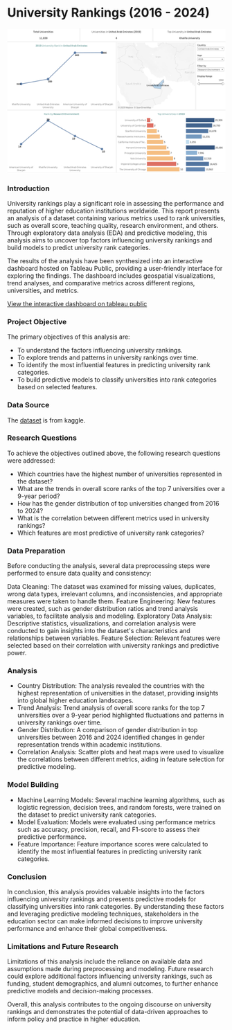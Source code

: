 # University Rankings (2016 - 2024)

[![image alt](https://github.com/D-ote/University-Rankings/blob/main/university%20rankings.png)](https://public.tableau.com/app/profile/dooter.ior/viz/UniversityRankings2016-2024/Dashboard2)

### Introduction
University rankings play a significant role in assessing the performance and reputation of higher education institutions worldwide. This report presents an analysis of a dataset containing various metrics used to rank universities, such as overall score, teaching quality, research environment, and others. Through exploratory data analysis (EDA) and predictive modeling, this analysis aims to uncover top factors influencing university rankings and build models to predict university rank categories.

The results of the analysis have been synthesized into an interactive dashboard hosted on Tableau Public, providing a user-friendly interface for exploring the findings. The dashboard includes geospatial visualizations, trend analyses, and comparative metrics across different regions, universities, and metrics.

[View the interactive dashboard on tableau public](https://public.tableau.com/app/profile/dooter.ior/viz/UniversityRankings2016-2024/Dashboard2)

### Project Objective
The primary objectives of this analysis are:

- To understand the factors influencing university rankings.
- To explore trends and patterns in university rankings over time.
- To identify the most influential features in predicting university rank categories.
- To build predictive models to classify universities into rank categories based on selected features.

### Data Source
The [dataset](https://www.kaggle.com/datasets/raymondtoo/the-world-university-rankings-2016-2024) is from kaggle.

### Research Questions
To achieve the objectives outlined above, the following research questions were addressed:

- Which countries have the highest number of universities represented in the dataset?
- What are the trends in overall score ranks of the top 7 universities over a 9-year period?
- How has the gender distribution of top universities changed from 2016 to 2024?
- What is the correlation between different metrics used in university rankings?
- Which features are most predictive of university rank categories?

### Data Preparation 
Before conducting the analysis, several data preprocessing steps were performed to ensure data quality and consistency:

Data Cleaning: The dataset was examined for missing values, duplicates, wrong data types, irrelevant columns, and inconsistencies, and appropriate measures were taken to handle them.
Feature Engineering: New features were created, such as gender distribution ratios and trend analysis variables, to facilitate analysis and modeling.
Exploratory Data Analysis: Descriptive statistics, visualizations, and correlation analysis were conducted to gain insights into the dataset's characteristics and relationships between variables.
Feature Selection: Relevant features were selected based on their correlation with university rankings and predictive power.

### Analysis
- Country Distribution: The analysis revealed the countries with the highest representation of universities in the dataset, providing insights into global higher education landscapes.
- Trend Analysis: Trend analysis of overall score ranks for the top 7 universities over a 9-year period highlighted fluctuations and patterns in university rankings over time.
- Gender Distribution: A comparison of gender distribution in top universities between 2016 and 2024 identified changes in gender representation trends within academic institutions.
- Correlation Analysis: Scatter plots and heat maps were used to visualize the correlations between different metrics, aiding in feature selection for predictive modeling.

### Model Building
- Machine Learning Models: Several machine learning algorithms, such as logistic regression, decision trees, and random forests, were trained on the dataset to predict university rank categories.
- Model Evaluation: Models were evaluated using performance metrics such as accuracy, precision, recall, and F1-score to assess their predictive performance.
- Feature Importance: Feature importance scores were calculated to identify the most influential features in predicting university rank categories.

### Conclusion
In conclusion, this analysis provides valuable insights into the factors influencing university rankings and presents predictive models for classifying universities into rank categories. By understanding these factors and leveraging predictive modeling techniques, stakeholders in the education sector can make informed decisions to improve university performance and enhance their global competitiveness.

### Limitations and Future Research
Limitations of this analysis include the reliance on available data and assumptions made during preprocessing and modeling. Future research could explore additional factors influencing university rankings, such as funding, student demographics, and alumni outcomes, to further enhance predictive models and decision-making processes.

Overall, this analysis contributes to the ongoing discourse on university rankings and demonstrates the potential of data-driven approaches to inform policy and practice in higher education.
